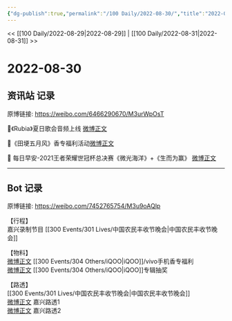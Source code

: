 ```yaml
---
{"dg-publish":true,"permalink":"/100 Daily/2022-08-30/","title":"2022-08-30","created":"2022-12-07T16:32:19.000+08:00","updated":"2023-01-09T19:13:23.324+08:00"}
---
```



<< [[100 Daily/2022-08-29\|2022-08-29]] | [[100 Daily/2022-08-31\|2022-08-31]] >>

# 2022-08-30

## 资讯站 记录

原博链接: https://weibo.com/6466290670/M3urWpOsT

🌟《Rubia》夏日歌会音频上线 [微博正文](https://weibo.com/detail/4808319527813659)

🌟《田埂五月风》香专福利活动[微博正文](https://weibo.com/detail/4808252532201145)

🌟 每日早安-2021王者荣耀世冠杯总决赛《微光海洋》+《生而为赢》 [微博正文](https://weibo.com/detail/4808087347922901)

---
## Bot 记录

原博链接: https://weibo.com/7452765754/M3u9oAQlp

【行程】  
嘉兴录制节目 [[300 Events/301 Lives/中国农民丰收节晚会\|中国农民丰收节晚会]]

【物料】  
[微博正文](https://weibo.com/detail/4808131689582057) [[300 Events/304 Others/iQOO\|iQOO]]/vivo手机香专福利  
[微博正文](https://weibo.com/detail/4808176676898140) [[300 Events/304 Others/iQOO\|iQOO]]专辑抽奖

【路透】  
[[300 Events/301 Lives/中国农民丰收节晚会\|中国农民丰收节晚会]]  
[微博正文](https://weibo.com/detail/4808292008731621) 嘉兴路透1  
[微博正文](https://weibo.com/detail/4808297859777930) 嘉兴路透2
